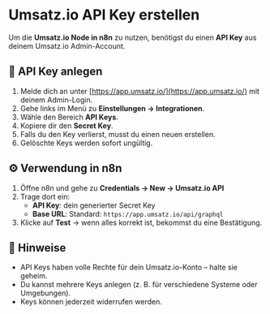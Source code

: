 # Umsatz.io API Key erstellen

Um die **Umsatz.io Node in n8n** zu nutzen, benötigst du einen **API Key** aus deinem Umsatz.io Admin-Account.

## 🔑 API Key anlegen

1. Melde dich an unter [https://app.umsatz.io/](https://app.umsatz.io/) mit deinem Admin-Login.
2. Gehe links im Menü zu **Einstellungen → Integrationen**.
3. Wähle den Bereich **API Keys**.
4. Kopiere dir den **Secret Key**.
5. Falls du den Key verlierst, musst du einen neuen erstellen.
6. Gelöschte Keys werden sofort ungültig.

## ⚙️ Verwendung in n8n

1. Öffne n8n und gehe zu **Credentials → New → Umsatz.io API**
2. Trage dort ein:
   - **API Key**: dein generierter Secret Key
   - **Base URL**: Standard: `https://app.umsatz.io/api/graphql`
3. Klicke auf **Test** → wenn alles korrekt ist, bekommst du eine Bestätigung.

## 📌 Hinweise

- API Keys haben volle Rechte für dein Umsatz.io-Konto – halte sie geheim.
- Du kannst mehrere Keys anlegen (z. B. für verschiedene Systeme oder Umgebungen).
- Keys können jederzeit widerrufen werden.
